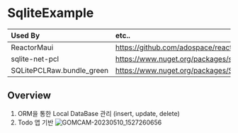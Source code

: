 # SqliteExample

Used By| etc..
:---|:---|
|ReactorMaui| https://github.com/adospace/reactorui-maui|
|sqlite-net-pcl|https://www.nuget.org/packages/sqlite-net-pcl/1.8.116|
|SQLitePCLRaw.bundle_green|https://www.nuget.org/packages/SQLitePCLRaw.bundle_green/2.1.4|

## Overview
1. ORM을 통한 Local DataBase 관리 (insert, update, delete)
2. Todo 앱 기반
![GOMCAM-20230510_1527260656](https://github.com/lukewire129/SqliteExample/assets/54387261/b273f50e-613d-48a2-acb0-30a33377ded1)
